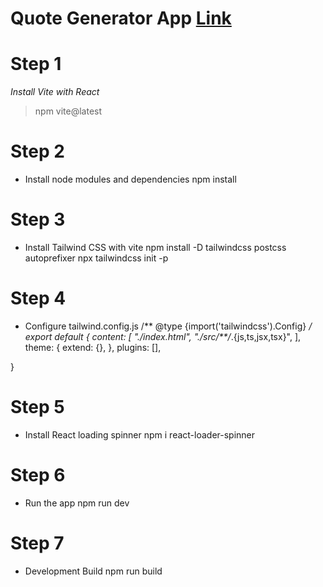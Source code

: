 # Quote Generator App [Link](https://quote-generator-assignment.netlify.app/)

# Step 1

*Install Vite with React*

> npm vite@latest

# Step 2

- Install node modules and dependencies
  npm install

# Step 3

- Install Tailwind CSS with vite
  npm install -D tailwindcss postcss autoprefixer
  npx tailwindcss init -p
  
# Step 4

- Configure tailwind.config.js
  /** @type {import('tailwindcss').Config} */
export default {
  content: [
    "./index.html",
    "./src/**/*.{js,ts,jsx,tsx}",
  ],
  theme: {
    extend: {},
  },
  plugins: [],

}

# Step 5

- Install React loading spinner
  npm i react-loader-spinner

# Step 6

- Run the app
  npm run dev

# Step 7

- Development Build
  npm run build
